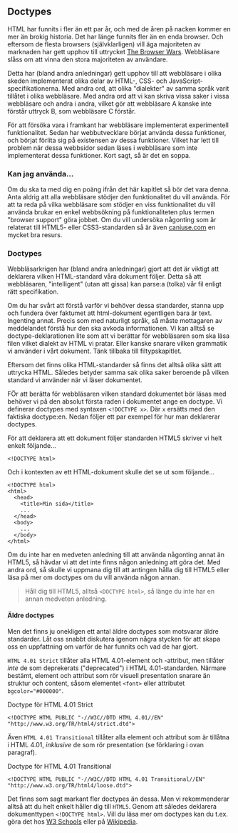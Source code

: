 ## Doctypes

HTML har funnits i fler än ett par år, och med de åren på nacken kommer en mer än brokig historia. Det har länge funnits fler än en enda browser. Och eftersom de flesta browsers (självklarligen) vill äga majoriteten av marknaden har gett upphov till uttrycket [The Browser Wars][0]. Webbläsare slåss om att vinna den stora majoriteten av användare.

Detta har (bland andra anledningar) gett upphov till att webbläsare i olika skeden implementerat olika delar av HTML-, CSS- och JavaScript-specifikationerna. Med andra ord, att olika "dialekter" av samma språk varit tillåtet i olika webbläsare. Med andra ord att vi kan skriva vissa saker i vissa webbläsare och andra i andra, vilket gör att webbläsare A kanske inte förstår uttryck B, som webbläsare C förstår.

För att försöka vara i framkant har webbläsare implementerat experimentell funktionalitet. Sedan har webbutvecklare börjat använda dessa funktioner, och börjat förlita sig på existensen av dessa funktioner. Vilket har lett till problem när dessa webbsidor sedan läses i webbläsare som inte implementerat dessa funktioner. Kort sagt, så är det en soppa.

### Kan jag använda...

Om du ska ta med dig en poäng ifrån det här kapitlet så bör det vara denna. Anta aldrig att alla webbläsare stödjer den funktionalitet du vill använda. För att ta reda på vilka webbläsare som stödjer en viss funktionalitet du vill använda brukar en enkel webbsökning på funktionaliteten plus termen "browser support" göra jobbet. Om du vill undersöka någonting som är relaterat till HTML5- eller CSS3-standarden så är även [caniuse.com][1] en mycket bra resurs.

### Doctypes

Webbläsarkrigen har (bland andra anledningar) gjort att det är viktigt att deklarera vilken HTML-standard våra dokument följer. Detta så att webbläsaren, "intelligent" (utan att gissa) kan parse:a (tolka) vår fil enligt rätt specifikation.

Om du har svårt att förstå varför vi behöver dessa standarder, stanna upp och fundera över faktumet att html-dokument egentligen bara är text. Ingenting annat. Precis som med naturligt språk, så måste mottagaren av meddelandet förstå hur den ska avkoda informationen. Vi kan alltså se doctype-deklarationen lite som att vi berättar för webbläsaren som ska läsa filen vilket dialekt av HTML vi pratar. Eller kanske snarare vilken grammatik vi använder i vårt dokument. Tänk tillbaka till filtypskapitlet.

Eftersom det finns olika HTML-standarder så finns det alltså olika sätt att uttrycka HTML. Således betyder samma sak olika saker beroende på vilken standard vi använder när vi läser dokumentet.

FÖr att berätta för webbläsaren vilken standard dokumentet bör läsas med behöver vi på den absolut första raden i dokumentet ange en doctype. Vi definerar doctypes med syntaxen `<!DOCTYPE x>`. Där `x` ersätts med den faktiska doctype:en. Nedan följer ett par exempel för hur man deklarerar doctypes.

För att deklarera att ett dokument följer standarden HTML5 skriver vi helt enkelt följande...
    
    <!DOCTYPE html>

Och i kontexten av ett HTML-dokument skulle det se ut som följande...
    
    <!DOCTYPE html>
    <html>
      <head>
        <title>Min sida</title>
        ...
      </head>
      <body>
        ...
      </body>
    </html>

Om du inte har en medveten anledning till att använda någonting annat än HTML5, så hävdar vi att det inte finns någon anledning att göra det. Med andra ord, så skulle vi uppmana dig till att antingen hålla dig till HTML5 eller läsa på mer om doctypes om du vill använda någon annan.

> Håll dig till HTML5, alltså `<DOCTYPE html>`, så länge du inte har en annan medveten anledning.

#### Äldre doctypes

Men det finns ju onekligen ett antal äldre doctypes som motsvarar äldre standarder. Låt oss snabbt diskutera igenom några stycken för att skapa oss en uppfattning om varför de har funnits och vad de har gjort.

`HTML 4.01 Strict` tillåter alla HTML 4.01-element och -attribut, men tillåter _inte_ de som deprekerats ("deprecated") i HTML 4.01-standarden. Närmare bestämt, element och attribut som rör visuell presentation snarare än struktur och content, såsom elementet `<font>` eller attributet `bgcolor="#000000"`.

Doctype för HTML 4.01 Strict

    <!DOCTYPE HTML PUBLIC "-//W3C//DTD HTML 4.01//EN" "http://www.w3.org/TR/html4/strict.dtd">

Även `HTML 4.01 Transitional` tillåter alla element och attribut som är tillåtna i HTML 4.01, _inklusive_ de som rör presentation (se förklaring i ovan paragraf).

Doctype för HTML 4.01 Transitional

    <!DOCTYPE HTML PUBLIC "-//W3C//DTD HTML 4.01 Transitional//EN" "http://www.w3.org/TR/html4/loose.dtd">

Det finns som sagt markant fler doctypes än dessa. Men vi rekommenderar alltså att du helt enkelt håller dig till `HTML5`. Genom att således deklarera dokumenttypen `<!DOCTYPE html>`. Vill du läsa mer om doctypes kan du t.ex. göra det hos [W3 Schools][2] eller på [Wikipedia][3].

[0]: http://en.wikipedia.org/wiki/Browser_wars
[1]: http://caniuse.com/
[2]: http://www.w3schools.com/tags/tag_doctype.asp
[3]: http://en.wikipedia.org/wiki/Document_type_declaration
